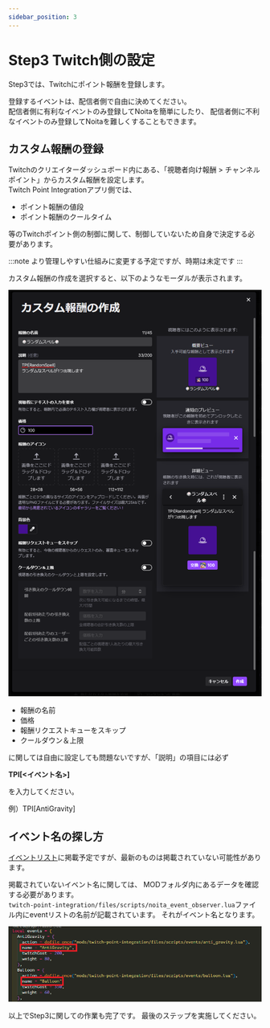```yaml
---
sidebar_position: 3
---
```


# Step3 Twitch側の設定

Step3では、Twitchにポイント報酬を登録します。

登録するイベントは、配信者側で自由に決めてください。  
配信者側に有利なイベントのみ登録してNoitaを簡単にしたり、
配信者側に不利なイベントのみ登録してNoitaを難しくすることもできます。

## カスタム報酬の登録

Twitchのクリエイターダッシュボード内にある、「視聴者向け報酬 > チャンネルポイント」からカスタム報酬を設定します。  
Twitch Point Integrationアプリ側では、

- ポイント報酬の値段
- ポイント報酬のクールタイム

等のTwitchポイント側の制御に関して、制御していないため自身で決定する必要があります。

:::note
より管理しやすい仕組みに変更する予定ですが、時期は未定です
:::

カスタム報酬の作成を選択すると、以下のようなモーダルが表示されます。

![twitch-point](./img/step3/twitch-point.png)

- 報酬の名前
- 価格
- 報酬リクエストキューをスキップ
- クールダウン＆上限

に関しては自由に設定しても問題ないですが、「説明」の項目には必ず

**TPI[<イベント名>]**

を入力してください。

例）TPI[AntiGravity]

## イベント名の探し方

[イベントリスト](../event-list.md)に掲載予定ですが、最新のものは掲載されていない可能性があります。

掲載されていないイベント名に関しては、 MODフォルダ内にあるデータを確認する必要があります。  
`twitch-point-integration/files/scripts/noita_event_observer.lua`ファイル内にeventリストの名前が記載されています。
それがイベント名となります。

![event-name](./img/step3/event-name.png)


以上でStep3に関しての作業も完了です。
最後のステップを実施してください。
